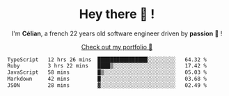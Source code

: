 <h1 align="center">Hey there 👋 !</h1>

<p align="center">I'm <b>Célian</b>, a french 22 years old software engineer driven by <b>passion</b> 👀 !</p>
<p align="center"><a href="https://celian.cloud">Check out my portfolio 🚀</p>

<!--START_SECTION:waka-->

```txt
TypeScript   12 hrs 26 mins  ████████████████░░░░░░░░░   64.32 %
Ruby         3 hrs 22 mins   ████▒░░░░░░░░░░░░░░░░░░░░   17.42 %
JavaScript   58 mins         █▒░░░░░░░░░░░░░░░░░░░░░░░   05.03 %
Markdown     42 mins         █░░░░░░░░░░░░░░░░░░░░░░░░   03.68 %
JSON         28 mins         ▓░░░░░░░░░░░░░░░░░░░░░░░░   02.49 %
```

<!--END_SECTION:waka-->
